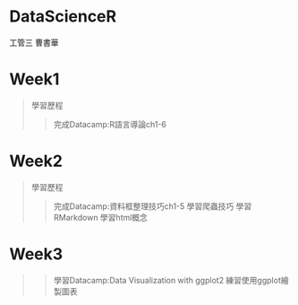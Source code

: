 # DataScienceR
工管三 曹書華
# Week1
>學習歷程
>>完成Datacamp:R語言導論ch1-6
# Week2
>學習歷程
>>完成Datacamp:資料框整理技巧ch1-5
學習爬蟲技巧
>>學習RMarkdown
>>學習html概念
# Week3
>>學習Datacamp:Data Visualization with ggplot2 
>>練習使用ggplot繪製圖表
